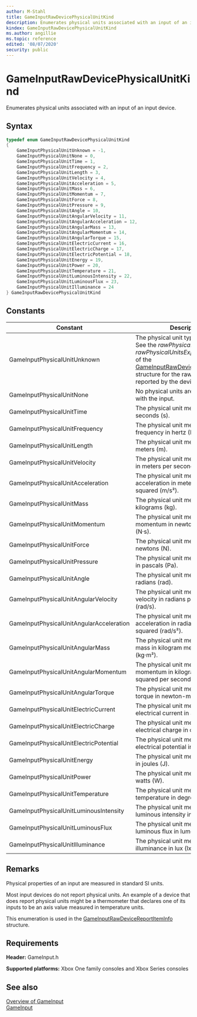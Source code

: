 ```yaml
---
author: M-Stahl
title: GameInputRawDevicePhysicalUnitKind
description: Enumerates physical units associated with an input of an input device.
kindex: GameInputRawDevicePhysicalUnitKind
ms.author: angillie
ms.topic: reference
edited: '08/07/2020'
security: public
---
```


# GameInputRawDevicePhysicalUnitKind  

Enumerates physical units associated with an input of an input device.  

<a id="syntaxSection"></a>

## Syntax  
  
```cpp
typedef enum GameInputRawDevicePhysicalUnitKind  
{  
    GameInputPhysicalUnitUnknown = -1,  
    GameInputPhysicalUnitNone = 0,  
    GameInputPhysicalUnitTime = 1,  
    GameInputPhysicalUnitFrequency = 2,  
    GameInputPhysicalUnitLength = 3,  
    GameInputPhysicalUnitVelocity = 4,  
    GameInputPhysicalUnitAcceleration = 5,  
    GameInputPhysicalUnitMass = 6,  
    GameInputPhysicalUnitMomentum = 7,  
    GameInputPhysicalUnitForce = 8,  
    GameInputPhysicalUnitPressure = 9,  
    GameInputPhysicalUnitAngle = 10,  
    GameInputPhysicalUnitAngularVelocity = 11,  
    GameInputPhysicalUnitAngularAcceleration = 12,  
    GameInputPhysicalUnitAngularMass = 13,  
    GameInputPhysicalUnitAngularMomentum = 14,  
    GameInputPhysicalUnitAngularTorque = 15,  
    GameInputPhysicalUnitElectricCurrent = 16,  
    GameInputPhysicalUnitElectricCharge = 17,  
    GameInputPhysicalUnitElectricPotential = 18,  
    GameInputPhysicalUnitEnergy = 19,  
    GameInputPhysicalUnitPower = 20,  
    GameInputPhysicalUnitTemperature = 21,  
    GameInputPhysicalUnitLuminousIntensity = 22,  
    GameInputPhysicalUnitLuminousFlux = 23,  
    GameInputPhysicalUnitIlluminance = 24  
} GameInputRawDevicePhysicalUnitKind  
```  
  
<a id="constantsSection"></a>

## Constants  
  
| Constant | Description |
| --- | --- |
| GameInputPhysicalUnitUnknown | The physical unit type is not known. See the *rawPhysicalUnits* and *rawPhysicalUnitsExponent* members of the [GameInputRawDeviceReportItemInfo](../structs/gameinputrawdevicereportiteminfo.md) structure for the raw HID unit values reported by the device. |  
| GameInputPhysicalUnitNone | No physical units are associated with the input. |  
| GameInputPhysicalUnitTime | The physical unit measures time in seconds (s). |  
| GameInputPhysicalUnitFrequency | The physical unit measures frequency in hertz (Hz). |  
| GameInputPhysicalUnitLength | The physical unit measures length in meters (m). |  
| GameInputPhysicalUnitVelocity | The physical unit measures velocity in meters per second (m/s). |  
| GameInputPhysicalUnitAcceleration | The physical unit measures acceleration in meters per second squared (m/s²). |  
| GameInputPhysicalUnitMass | The physical unit measures mass in kilograms (kg). |  
| GameInputPhysicalUnitMomentum | The physical unit measures momentum in newton-seconds (N·s). |  
| GameInputPhysicalUnitForce | The physical unit measures force in newtons (N). |  
| GameInputPhysicalUnitPressure | The physical unit measures pressure in pascals (Pa). |  
| GameInputPhysicalUnitAngle | The physical unit measures angle in radians (rad). |  
| GameInputPhysicalUnitAngularVelocity | The physical unit measures angular velocity in radians per second (rad/s). |  
| GameInputPhysicalUnitAngularAcceleration | The physical unit measures angular acceleration in radians per second squared (rad/s²). |  
| GameInputPhysicalUnitAngularMass | The physical unit measures angular mass in kilogram meters squared (kg·m²). |  
| GameInputPhysicalUnitAngularMomentum | The physical unit measures angular momentum in kilogram meters squared per second (kg·m²/s). |  
| GameInputPhysicalUnitAngularTorque | The physical unit measures angular torque in newton-meters (N·m). |  
| GameInputPhysicalUnitElectricCurrent | The physical unit measures electrical current in amperes (A). |  
| GameInputPhysicalUnitElectricCharge | The physical unit measures electrical charge in coulombs (C). |  
| GameInputPhysicalUnitElectricPotential | The physical unit measures electrical potential in volts (V). |  
| GameInputPhysicalUnitEnergy | The physical unit measures energy in joules (J). |  
| GameInputPhysicalUnitPower | The physical unit measures power in watts (W). |  
| GameInputPhysicalUnitTemperature | The physical unit measures temperature in degrees Kelvin (K). |  
| GameInputPhysicalUnitLuminousIntensity | The physical unit measures luminous intensity in candelas (cd). |  
| GameInputPhysicalUnitLuminousFlux | The physical unit measures luminous flux in lumens (lm). |  
| GameInputPhysicalUnitIlluminance | The physical unit measures illuminance in lux (lx). |  
  
<a id="remarksSection"></a>

## Remarks

Physical properties of an input are measured in standard SI units. 

Most input devices do not report physical units. An example of a device that does report physical units might be a thermometer that declares one of its inputs to be an axis value measured in temperature units.  

This enumeration is used in the [GameInputRawDeviceReportItemInfo](../structs/gameinputrawdevicereportiteminfo.md) structure. 
  
<a id="requirementsSection"></a>

## Requirements  
  
**Header:** GameInput.h
  
**Supported platforms:** Xbox One family consoles and Xbox Series consoles  
  
<a id="seealsoSection"></a>

## See also  

[Overview of GameInput](../../../../input/overviews/input-overview.md)  
[GameInput](../gameinput_members.md)  
  